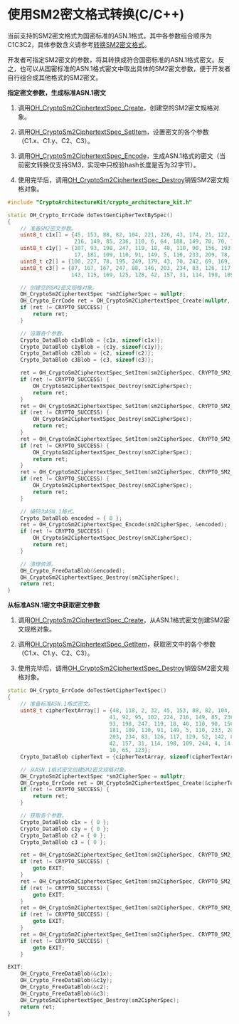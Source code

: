 # 使用SM2密文格式转换(C/C++)

<!--Kit: Crypto Architecture Kit-->
<!--Subsystem: Security-->
<!--Owner: @zxz--3-->
<!--Designer: @lanming-->
<!--Tester: @PAFT-->
<!--Adviser: @zengyawen-->

当前支持的SM2密文格式为国密标准的ASN.1格式，其中各参数组合顺序为C1C3C2，具体参数含义请参考[转换SM2密文格式](crypto-asym-encrypt-decrypt-spec.md#转换sm2密文格式)。

开发者可指定SM2密文的参数，将其转换成符合国密标准的ASN.1格式密文。反之，也可以从国密标准的ASN.1格式密文中取出具体的SM2密文参数，便于开发者自行组合成其他格式的SM2密文。

**指定密文参数，生成标准ASN.1密文**

1. 调用[OH_CryptoSm2CiphertextSpec_Create](../../reference/apis-crypto-architecture-kit/capi-crypto-asym-cipher-h.md#oh_cryptosm2ciphertextspec_create)，创建空的SM2密文规格对象。

2. 调用[OH_CryptoSm2CiphertextSpec_SetItem](../../reference/apis-crypto-architecture-kit/capi-crypto-asym-cipher-h.md#oh_cryptosm2ciphertextspec_setitem)，设置密文的各个参数（C1.x、C1.y、C2、C3）。

3. 调用[OH_CryptoSm2CiphertextSpec_Encode](../../reference/apis-crypto-architecture-kit/capi-crypto-asym-cipher-h.md#oh_cryptosm2ciphertextspec_encode)，生成ASN.1格式的密文（当前密文转换仅支持SM3，实现中只校验hash长度是否为32字节）。

4. 使用完毕后，调用[OH_CryptoSm2CiphertextSpec_Destroy](../../reference/apis-crypto-architecture-kit/capi-crypto-asym-cipher-h.md#oh_cryptosm2ciphertextspec_destroy)销毁SM2密文规格对象。

```C++
#include "CryptoArchitectureKit/crypto_architecture_kit.h"

static OH_Crypto_ErrCode doTestGenCipherTextBySpec()
{
    // 准备SM2密文参数。
    uint8_t c1x[] = {45, 153, 88, 82, 104, 221, 226, 43, 174, 21, 122, 248, 5, 232, 105, 41, 92, 95, 102, 224,
                     216, 149, 85, 236, 110, 6, 64, 188, 149, 70, 70, 183};
    uint8_t c1y[] = {107, 93, 198, 247, 119, 18, 40, 110, 90, 156, 193, 158, 205, 113, 170, 128, 146, 109, 75,
                     17, 181, 109, 110, 91, 149, 5, 110, 233, 209, 78, 229, 96};
    uint8_t c2[] = {100, 227, 78, 195, 249, 179, 43, 70, 242, 69, 169, 10, 65, 123};
    uint8_t c3[] = {87, 167, 167, 247, 88, 146, 203, 234, 83, 126, 117, 129, 52, 142, 82, 54, 152, 226, 201, 111,
                    143, 115, 169, 125, 128, 42, 157, 31, 114, 198, 109, 244};

    // 创建空的SM2密文规格对象。
    OH_CryptoSm2CiphertextSpec *sm2CipherSpec = nullptr;
    OH_Crypto_ErrCode ret = OH_CryptoSm2CiphertextSpec_Create(nullptr, &sm2CipherSpec);
    if (ret != CRYPTO_SUCCESS) {
        return ret;
    }

    // 设置各个参数。
    Crypto_DataBlob c1xBlob = {c1x, sizeof(c1x)};
    Crypto_DataBlob c1yBlob = {c1y, sizeof(c1y)};
    Crypto_DataBlob c2Blob = {c2, sizeof(c2)};
    Crypto_DataBlob c3Blob = {c3, sizeof(c3)};

    ret = OH_CryptoSm2CiphertextSpec_SetItem(sm2CipherSpec, CRYPTO_SM2_CIPHERTEXT_C1_X, &c1xBlob);
    if (ret != CRYPTO_SUCCESS) {
        OH_CryptoSm2CiphertextSpec_Destroy(sm2CipherSpec);
        return ret;
    }
    ret = OH_CryptoSm2CiphertextSpec_SetItem(sm2CipherSpec, CRYPTO_SM2_CIPHERTEXT_C1_Y, &c1yBlob);
    if (ret != CRYPTO_SUCCESS) {
        OH_CryptoSm2CiphertextSpec_Destroy(sm2CipherSpec);
        return ret;
    }
    ret = OH_CryptoSm2CiphertextSpec_SetItem(sm2CipherSpec, CRYPTO_SM2_CIPHERTEXT_C2, &c2Blob);
    if (ret != CRYPTO_SUCCESS) {
        OH_CryptoSm2CiphertextSpec_Destroy(sm2CipherSpec);
        return ret;
    }
    ret = OH_CryptoSm2CiphertextSpec_SetItem(sm2CipherSpec, CRYPTO_SM2_CIPHERTEXT_C3, &c3Blob);
    if (ret != CRYPTO_SUCCESS) {
        OH_CryptoSm2CiphertextSpec_Destroy(sm2CipherSpec);
        return ret;
    }

    // 编码为ASN.1格式。
    Crypto_DataBlob encoded = { 0 };
    ret = OH_CryptoSm2CiphertextSpec_Encode(sm2CipherSpec, &encoded);
    if (ret != CRYPTO_SUCCESS) {
        OH_CryptoSm2CiphertextSpec_Destroy(sm2CipherSpec);
        return ret;
    }

    // 清理资源。
    OH_Crypto_FreeDataBlob(&encoded);
    OH_CryptoSm2CiphertextSpec_Destroy(sm2CipherSpec);
    return ret;
}
```

**从标准ASN.1密文中获取密文参数**

1. 调用[OH_CryptoSm2CiphertextSpec_Create](../../reference/apis-crypto-architecture-kit/capi-crypto-asym-cipher-h.md#oh_cryptosm2ciphertextspec_create)，从ASN.1格式密文创建SM2密文规格对象。

2. 调用[OH_CryptoSm2CiphertextSpec_GetItem](../../reference/apis-crypto-architecture-kit/capi-crypto-asym-cipher-h.md#oh_cryptosm2ciphertextspec_getitem)，获取密文中的各个参数（C1.x、C1.y、C2、C3）。

3. 使用完毕后，调用[OH_CryptoSm2CiphertextSpec_Destroy](../../reference/apis-crypto-architecture-kit/capi-crypto-asym-cipher-h.md#oh_cryptosm2ciphertextspec_destroy)销毁SM2密文规格对象。

```C++
static OH_Crypto_ErrCode doTestGetCipherTextSpec()
{
    // 准备标准ASN.1格式密文。
    uint8_t cipherTextArray[] = {48, 118, 2, 32, 45, 153, 88, 82, 104, 221, 226, 43, 174, 21, 122, 248, 5, 232, 105,
                                41, 92, 95, 102, 224, 216, 149, 85, 236, 110, 6, 64, 188, 149, 70, 70, 183, 2, 32, 107,
                                93, 198, 247, 119, 18, 40, 110, 90, 156, 193, 158, 205, 113, 170, 128, 146, 109, 75, 17,
                                181, 109, 110, 91, 149, 5, 110, 233, 209, 78, 229, 96, 4, 32, 87, 167, 167, 247, 88, 146,
                                203, 234, 83, 126, 117, 129, 52, 142, 82, 54, 152, 226, 201, 111, 143, 115, 169, 125, 128,
                                42, 157, 31, 114, 198, 109, 244, 4, 14, 100, 227, 78, 195, 249, 179, 43, 70, 242, 69, 169,
                                10, 65, 123};
    Crypto_DataBlob cipherText = {cipherTextArray, sizeof(cipherTextArray)};

    // 从ASN.1格式密文创建SM2密文规格对象。
    OH_CryptoSm2CiphertextSpec *sm2CipherSpec = nullptr;
    OH_Crypto_ErrCode ret = OH_CryptoSm2CiphertextSpec_Create(&cipherText, &sm2CipherSpec);
    if (ret != CRYPTO_SUCCESS) {
        return ret;
    }

    // 获取各个参数。
    Crypto_DataBlob c1x = { 0 };
    Crypto_DataBlob c1y = { 0 };
    Crypto_DataBlob c2 = { 0 };
    Crypto_DataBlob c3 = { 0 };

    ret = OH_CryptoSm2CiphertextSpec_GetItem(sm2CipherSpec, CRYPTO_SM2_CIPHERTEXT_C1_X, &c1x);
    if (ret != CRYPTO_SUCCESS) {
        goto EXIT;
    }
    ret = OH_CryptoSm2CiphertextSpec_GetItem(sm2CipherSpec, CRYPTO_SM2_CIPHERTEXT_C1_Y, &c1y);
    if (ret != CRYPTO_SUCCESS) {
        goto EXIT;
    }
    ret = OH_CryptoSm2CiphertextSpec_GetItem(sm2CipherSpec, CRYPTO_SM2_CIPHERTEXT_C2, &c2);
    if (ret != CRYPTO_SUCCESS) {
        goto EXIT;
    }
    ret = OH_CryptoSm2CiphertextSpec_GetItem(sm2CipherSpec, CRYPTO_SM2_CIPHERTEXT_C3, &c3);
    if (ret != CRYPTO_SUCCESS) {
        goto EXIT;
    }

EXIT:
    OH_Crypto_FreeDataBlob(&c1x);
    OH_Crypto_FreeDataBlob(&c1y);
    OH_Crypto_FreeDataBlob(&c2);
    OH_Crypto_FreeDataBlob(&c3);
    OH_CryptoSm2CiphertextSpec_Destroy(sm2CipherSpec);
    return ret;
}
```
